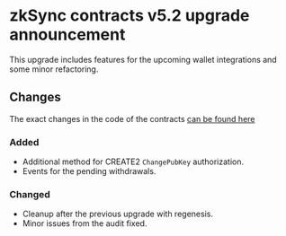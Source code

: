 # zkSync contracts v5.2 upgrade announcement

<!-- markdownlint-disable MD034 -->

This upgrade includes features for the upcoming wallet integrations and some minor refactoring.

## Changes

The exact changes in the code of the contracts
[can be found here](https://github.com/matter-labs/zksync/compare/contracts-5.1…contracts-5.2?file-filters[]=.sol)

### Added

- Additional method for CREATE2 `ChangePubKey` authorization.
- Events for the pending withdrawals.

### Changed

- Cleanup after the previous upgrade with regenesis.
- Minor issues from the audit fixed.

